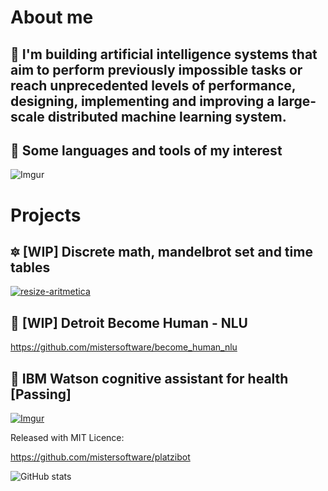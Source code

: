# About me

## 🧠 I'm building artificial intelligence systems that aim to perform previously impossible tasks or reach unprecedented levels of performance, designing, implementing and improving a large-scale distributed machine learning system.

## 🚀 Some languages and tools of my interest

![Imgur](https://i.imgur.com/3jPh6DS.png)

# Projects

## 🔯 [WIP] Discrete math, mandelbrot set and time tables

[![resize-aritmetica](https://user-images.githubusercontent.com/12854504/87575567-b8bc5b00-c695-11ea-990c-c378bc548a0b.gif)](https://codepen.io/oiio/full/QWwMRPM)

## 🤖 [WIP] Detroit Become Human - NLU

https://github.com/mistersoftware/become_human_nlu

## 🤖 IBM Watson cognitive assistant for health [Passing]

[![Imgur](https://i.imgur.com/bUW8AYl.gif)](https://web-chat.global.assistant.watson.cloud.ibm.com/preview.html?region=us-south&integrationID=b01b7ea7-25f0-4edc-87b8-8d8869280b9a&serviceInstanceID=c851319f-2f12-41f0-822d-b86311301578)

Released with MIT Licence:

https://github.com/mistersoftware/platzibot


![GitHub stats](https://github-readme-stats.vercel.app/api?username=mistersoftware&show_icons=true)  
